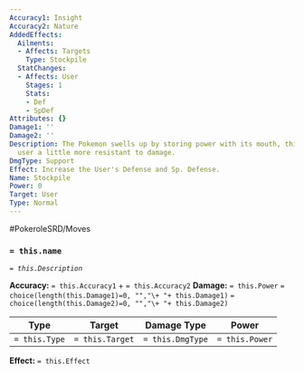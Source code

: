 ```yaml
---
Accuracy1: Insight
Accuracy2: Nature
AddedEffects:
  Ailments:
  - Affects: Targets
    Type: Stockpile
  StatChanges:
  - Affects: User
    Stages: 1
    Stats:
    - Def
    - SpDef
Attributes: {}
Damage1: ''
Damage2: ''
Description: The Pokemon swells up by storing power with its mouth, this makes the
  user a little more resistant to damage.
DmgType: Support
Effect: Increase the User's Defense and Sp. Defense.
Name: Stockpile
Power: 0
Target: User
Type: Normal
---
```


#PokeroleSRD/Moves

### `= this.name` 
*`= this.Description`*

**Accuracy:** `= this.Accuracy1` + `= this.Accuracy2`
**Damage:** `= this.Power` `= choice(length(this.Damage1)=0, "","\+ "+ this.Damage1)` `= choice(length(this.Damage2)=0, "","\+ "+ this.Damage2)`

| Type          | Target          | Damage Type          | Power          |
| ------------- | --------------- | ---------------- | -------------- |
| `= this.Type` | `= this.Target` | `= this.DmgType` | `= this.Power` | 

**Effect:** `= this.Effect`